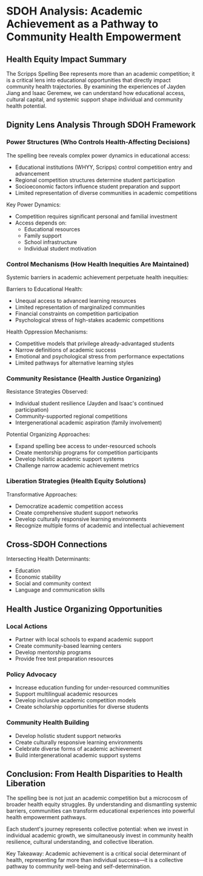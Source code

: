 # SDOH Analysis: Academic Achievement as a Pathway to Community Health Empowerment

## Health Equity Impact Summary
The Scripps Spelling Bee represents more than an academic competition; it is a critical lens into educational opportunities that directly impact community health trajectories. By examining the experiences of Jayden Jiang and Isaac Geremew, we can understand how educational access, cultural capital, and systemic support shape individual and community health potential.

## Dignity Lens Analysis Through SDOH Framework

### Power Structures (Who Controls Health-Affecting Decisions)
The spelling bee reveals complex power dynamics in educational access:

- Educational institutions (WHYY, Scripps) control competition entry and advancement
- Regional competition structures determine student participation
- Socioeconomic factors influence student preparation and support
- Limited representation of diverse communities in academic competitions

Key Power Dynamics:
- Competition requires significant personal and familial investment
- Access depends on:
  - Educational resources
  - Family support
  - School infrastructure
  - Individual student motivation

### Control Mechanisms (How Health Inequities Are Maintained)
Systemic barriers in academic achievement perpetuate health inequities:

Barriers to Educational Health:
- Unequal access to advanced learning resources
- Limited representation of marginalized communities
- Financial constraints on competition participation
- Psychological stress of high-stakes academic competitions

Health Oppression Mechanisms:
- Competitive models that privilege already-advantaged students
- Narrow definitions of academic success
- Emotional and psychological stress from performance expectations
- Limited pathways for alternative learning styles

### Community Resistance (Health Justice Organizing)
Resistance Strategies Observed:
- Individual student resilience (Jayden and Isaac's continued participation)
- Community-supported regional competitions
- Intergenerational academic aspiration (family involvement)

Potential Organizing Approaches:
- Expand spelling bee access to under-resourced schools
- Create mentorship programs for competition participants
- Develop holistic academic support systems
- Challenge narrow academic achievement metrics

### Liberation Strategies (Health Equity Solutions)
Transformative Approaches:
- Democratize academic competition access
- Create comprehensive student support networks
- Develop culturally responsive learning environments
- Recognize multiple forms of academic and intellectual achievement

## Cross-SDOH Connections
Intersecting Health Determinants:
- Education
- Economic stability
- Social and community context
- Language and communication skills

## Health Justice Organizing Opportunities

### Local Actions
- Partner with local schools to expand academic support
- Create community-based learning centers
- Develop mentorship programs
- Provide free test preparation resources

### Policy Advocacy
- Increase education funding for under-resourced communities
- Support multilingual academic resources
- Develop inclusive academic competition models
- Create scholarship opportunities for diverse students

### Community Health Building
- Develop holistic student support networks
- Create culturally responsive learning environments
- Celebrate diverse forms of academic achievement
- Build intergenerational academic support systems

## Conclusion: From Health Disparities to Health Liberation
The spelling bee is not just an academic competition but a microcosm of broader health equity struggles. By understanding and dismantling systemic barriers, communities can transform educational experiences into powerful health empowerment pathways.

Each student's journey represents collective potential: when we invest in individual academic growth, we simultaneously invest in community health resilience, cultural understanding, and collective liberation.

Key Takeaway: Academic achievement is a critical social determinant of health, representing far more than individual success—it is a collective pathway to community well-being and self-determination.